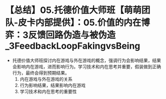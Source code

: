 # 【总结】05.托德价值大师班【萌萌团队-皮卡内部提供】：05.价值的内在博弈：3反馈回路伪造与被伪造_3FeedbackLoopFakingvsBeing

-   托德价值大师班探讨内在游戏与外在游戏的概念，强调行为会影响结果，结果会影响内在游戏，进而影响行为。学习技术和内在思考并重要，假装做到正确行为，最终会得到预期结果。
    1.  内在游戏与外在游戏的关系
    2.  行为影响结果，结果影响内在游戏
    3.  学习技术和内在思考的重要性